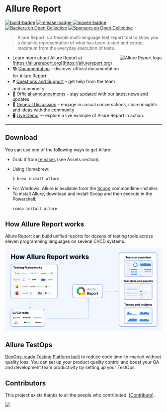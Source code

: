 [license]: http://www.apache.org/licenses/LICENSE-2.0 "Apache License 2.0"
[site]: https://allurereport.org/?source=github_allure2 "Official Website"
[docs]: https://allurereport.org/docs/?source=github_allure2 "Documentation"
[qametaio]: https://qameta.io/?source=Report_GitHub "Qameta Software"
[blog]: https://qameta.io/blog "Qameta Software Blog"
[Twitter]: https://twitter.com/QametaSoftware "Qameta Software"
[twitter-team]: https://twitter.com/QametaSoftware/lists/team/members "Team"
[build]: https://github.com/allure-framework/allure2/actions/workflows/build.yaml
[build-badge]: https://github.com/allure-framework/allure2/actions/workflows/build.yaml/badge.svg
[maven]: https://repo.maven.apache.org/maven2/io/qameta/allure/allure-commandline/ "Maven Central"
[maven-badge]: https://img.shields.io/maven-central/v/io.qameta.allure/allure-commandline.svg?style=flat
[release]: https://github.com/allure-framework/allure2/releases/latest "Latest release"
[release-badge]: https://img.shields.io/github/release/allure-framework/allure2.svg?style=flat
[CONTRIBUTING.md]: .github/CONTRIBUTING.md
[CODE_OF_CONDUCT.md]: CODE_OF_CONDUCT.md

# Allure Report

[![build-badge][]][build] [![release-badge][]][release] [![maven-badge][]][maven] [![Backers on Open Collective](https://opencollective.com/allure-report/backers/badge.svg)](#backers) [![Sponsors on Open Collective](https://opencollective.com/allure-report/sponsors/badge.svg)](#sponsors)

> Allure Report is a flexible multi-language test report tool to show you a detailed representation of what has been tested and extract maximum from the everyday execution of tests. 

<img src="https://allurereport.org/public/img/allure-report.svg" height="85px" alt="Allure Report logo" align="right" />

- Learn more about Allure Report at [https://allurereport.org](https://allurereport.org)
- 📚 [Documentation](https://allurereport.org/docs/) – discover official documentation for Allure Report
- ❓ [Questions and Support](https://github.com/orgs/allure-framework/discussions/categories/questions-support) – get help from the team and community
- 📢 [Official announcements](https://github.com/orgs/allure-framework/discussions/categories/announcements) –  stay updated with our latest news and updates
- 💬 [General Discussion](https://github.com/orgs/allure-framework/discussions/categories/general-discussion) – engage in casual conversations, share insights and ideas with the community
- 🖥️ [Live Demo](https://demo.allurereport.org/) — explore a live example of Allure Report in action.

---

## Download

You can use one of the following ways to get Allure:

* Grab it from [releases](https://github.com/allure-framework/allure2/releases) (see Assets section).
* Using Homebrew:

    ```bash
    $ brew install allure
    ```
* For Windows, Allure is available from the [Scoop](http://scoop.sh/) commandline-installer.
To install Allure, download and install Scoop and then execute in the Powershell:

    ```bash
    scoop install allure
    ```
## How Allure Report works
    
Allure Report can build unified reports for dozens of testing tools across eleven programming languages on several CI/CD systems. 

![How Allure Report works](.github/how_allure_works.jpg)

## Allure TestOps

[DevOps-ready Testing Platform built][qametaio] to reduce code time-to-market without quality loss. You can set up your product quality control and boost your QA and development team productivity by setting up your TestOps.
    
## Contributors

This project exists thanks to all the people who contributed. [[Contribute]](.github/CONTRIBUTING.md).

<a href="https://github.com/allure-framework/allure2/graphs/contributors"><img src="https://opencollective.com/allure-report/contributors.svg?avatarHeight=24&width=890&showBtn=false" /></a>

